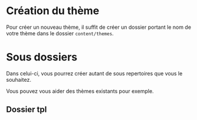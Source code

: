 # Création du thème

Pour créer un nouveau thème, il suffit de créer un dossier portant le nom de votre thème dans le dossier `content/themes`.

# Sous dossiers

Dans celui-ci, vous pourrez créer autant de sous repertoires que vous le souhaitez.

Vous pouvez vous aider des thèmes existants pour exemple.



## Dossier tpl

